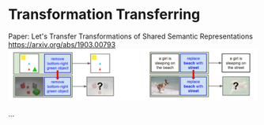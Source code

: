# Transformation Transferring
Paper: Let's Transfer Transformations of Shared Semantic Representations
https://arxiv.org/abs/1903.00793
![](intro.png?raw=true "X")

...
